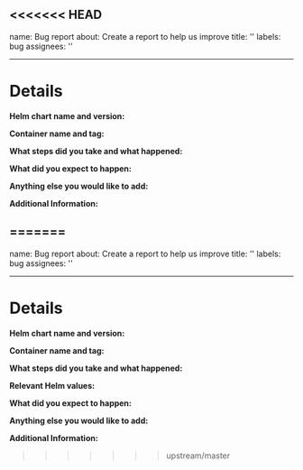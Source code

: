 <<<<<<< HEAD
---
name: Bug report
about: Create a report to help us improve
title: ''
labels: bug
assignees: ''

---

# Details

**Helm chart name and version:**

<!-- Note: This should be the helm chart name and version you have deployed. e.g. jackett 5.4.0 -->

**Container name and tag:**

<!-- Note: This should be the container image version you have deployed. e.g. linuxserver/jackett:v0.16.2106 -->

**What steps did you take and what happened:**

<!-- Note: This should be a clear and concise description of what the bug is. -->

**What did you expect to happen:**

**Anything else you would like to add:**

<!-- Note: Miscellaneous information that will assist in solving the issue. -->

**Additional Information:**

<!-- Note: Anything to give further context to the bug report. -->
=======
---
name: Bug report
about: Create a report to help us improve
title: ''
labels: bug
assignees: ''

---

# Details

**Helm chart name and version:**

<!-- Note: This should be the helm chart name and version you have deployed. e.g. jackett 5.4.0 -->

**Container name and tag:**

<!-- Note: This should be the container image version you have deployed. e.g. linuxserver/jackett:v0.16.2106 -->

**What steps did you take and what happened:**

<!-- Note: This should be a clear and concise description of what the bug is. -->

**Relevant Helm values:**

<!-- Note: Please include a snippet of the relevant values in (or a Pastebin/similar link to) your values.yaml. -->

**What did you expect to happen:**

**Anything else you would like to add:**

<!-- Note: Miscellaneous information that will assist in solving the issue. -->

**Additional Information:**

<!-- Note: Anything to give further context to the bug report. -->
>>>>>>> upstream/master
